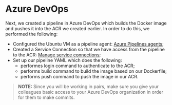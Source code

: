 # Azure DevOps

Next, we created a pipeline in Azure DevOps which builds the Docker image and pushes it into the ACR we created earlier.
In order to do this, we performed the following:

- Configured the Ubuntu VM as a pipeline agent: [Azure Pipelines agents](https://docs.microsoft.com/en-us/azure/devops/pipelines/agents/agents?view=azure-devops&tabs=browser);
- Created a Service Connection so that we have access from the pipeline to the ACR: [Manage service connections](https://docs.microsoft.com/en-us/azure/devops/pipelines/library/service-endpoints?view=azure-devops&tabs=yaml);
- Set up our pipeline YAML which does the following:
  - performes login command to authenticate to the ACR;
  - performs build command to build the image based on our Dockerfile;
  - performs push command to push the image in our ACR.

> **NOTE:** Since you will be working in pairs, make sure you give your colleagues basic access to your Azure DevOps organization in order for them to make commits.